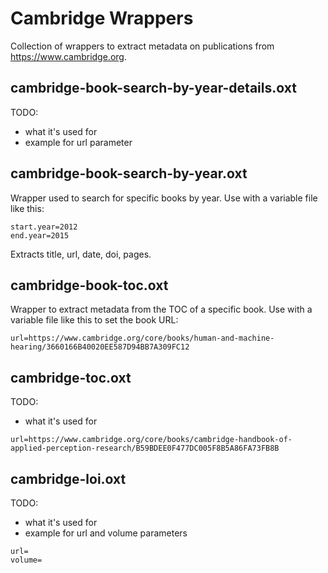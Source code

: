 # Cambridge Wrappers

Collection of wrappers to extract metadata on publications from https://www.cambridge.org.

## cambridge-book-search-by-year-details.oxt

TODO:
- what it's used for
- example for url parameter

## cambridge-book-search-by-year.oxt

Wrapper used to search for specific books by year.
Use with a variable file like this:

```
start.year=2012
end.year=2015
```

Extracts title, url, date, doi, pages.

## cambridge-book-toc.oxt

Wrapper to extract metadata from the TOC of a specific book.
Use with a variable file like this to set the book URL:

```
url=https://www.cambridge.org/core/books/human-and-machine-hearing/3660166B40020EE587D94BB7A309FC12
```

## cambridge-toc.oxt

TODO:
- what it's used for

```
url=https://www.cambridge.org/core/books/cambridge-handbook-of-applied-perception-research/B59BDEE0F477DC005F8B5A86FA73FB8B
```

## cambridge-loi.oxt

TODO:
- what it's used for
- example for url and volume parameters

```
url=
volume=
```
